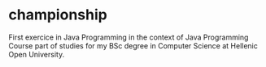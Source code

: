 # championship
First exercice in Java Programming in the context of Java Programming Course part of studies for my BSc degree in Computer Science at Hellenic Open University.
